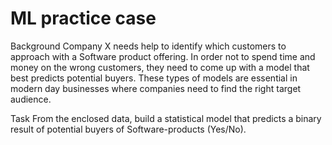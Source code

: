 # ML practice case

Background
Company X needs help to identify which customers to approach with a Software product offering. In
order not to spend time and money on the wrong customers, they need to come up with a model
that best predicts potential buyers. These types of models are essential in modern day businesses
where companies need to find the right target audience.

Task
From the enclosed data, build a statistical model that predicts a binary result of potential buyers of
Software-products (Yes/No).
